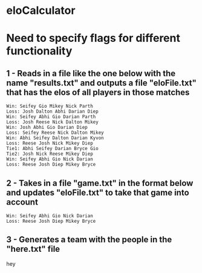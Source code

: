 # eloCalculator
# Need to specify flags for different functionality
## 1 - Reads in a file like the one below with the name "results.txt" and outputs a file "eloFile.txt" that has the elos of all players in those matches
```
Win: Seifey Gio Mikey Nick Parth
Loss: Josh Dalton Abhi Darian Diep
Win: Seifey Abhi Gio Darian Parth
Loss: Josh Reese Nick Dalton Mikey
Win: Josh Abhi Gio Darian Diep
Loss: Seifey Reese Nick Dalton Mikey
Win: Abhi Seifey Dalton Darian Kyvon
Loss: Reese Josh Nick Mikey Diep
Tie1: Abhi Seifey Darian Bryce Gio
Tie2: Josh Nick Reese Mikey Diep
Win: Seifey Abhi Gio Nick Darian
Loss: Reese Josh Diep Mikey Bryce
```

## 2 - Takes in a file "game.txt" in the format below and updates "eloFile.txt" to take that game into account
```
Win: Seifey Abhi Gio Nick Darian
Loss: Reese Josh Diep Mikey Bryce
```

## 3 - Generates a team with the people in the "here.txt" file
hey
